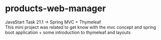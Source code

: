 # products-web-manager
JavaStart Task 21.1 -> Spring MVC + Thymeleaf <br />
This mini project was related to get know with the mvc concept and spring boot application + some introduction to thymeleaf and layouts
